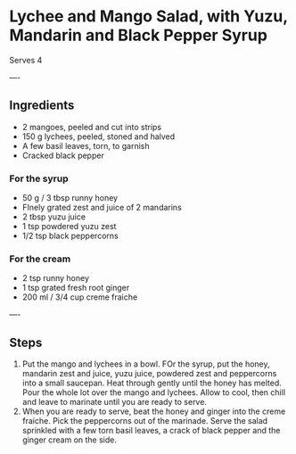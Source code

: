 # Lychee and Mango Salad, with Yuzu, Mandarin and Black Pepper Syrup

Serves 4

—-

## Ingredients

* 2 mangoes, peeled and cut into strips
* 150 g lychees, peeled, stoned and halved
* A few basil leaves, torn, to garnish
* Cracked black pepper

### For the syrup
* 50 g / 3 tbsp runny honey
* FInely grated zest and juice of 2 mandarins
* 2 tbsp yuzu juice
* 1 tsp powdered yuzu zest
* 1/2 tsp black peppercorns

### For the cream
* 2 tsp runny honey
* 1 tsp grated fresh root ginger
* 200 ml / 3/4 cup creme fraiche

—-

## Steps

1.  Put the mango and lychees in a bowl. FOr the syrup, put the honey, mandarin zest and juice, yuzu juice, powdered zest and peppercorns into a small saucepan. Heat through gently until the honey has melted. Pour the whole lot over the mango and lychees. Allow to cool, then chill and leave to marinate until you are ready to serve.
2.  When you are ready to serve, beat the honey and ginger into the creme fraiche. Pick the peppercorns out of the marinade. Serve the salad sprinkled with a few torn basil leaves, a crack of black pepper and the ginger cream on the side.